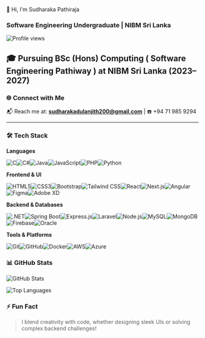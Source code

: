 👋 Hi, I'm Sudharaka Pathiraja

### Software Engineering Undergraduate | NIBM Sri Lanka

![Profile views](https://komarev.com/ghpvc/?username=sudharaka200&label=Profile%20views&color=0e75b6&style=flat)

🎓 Pursuing **BSc (Hons) Computing ( Software Engineering Pathiway )** at **NIBM Sri Lanka** (2023–2027)
---

### 🌐 Connect with Me

📬 Reach me at: **sudharakadulanjith200@gmail.com** | ☎️ +94 71 985 9294

---

### 🛠️ Tech Stack

**Languages**

![C](https://img.shields.io/badge/C-00599C?style=flat&logo=c&logoColor=white)![C#](https://img.shields.io/badge/C%23-239120?style=flat&logo=c-sharp&logoColor=white)![Java](https://img.shields.io/badge/Java-ED8B00?style=flat&logo=java&logoColor=white)![JavaScript](https://img.shields.io/badge/JavaScript-F7DF1E?style=flat&logo=javascript&logoColor=black)![PHP](https://img.shields.io/badge/PHP-777BB4?style=flat&logo=php&logoColor=white)![Python](https://img.shields.io/badge/Python-3776AB?style=flat&logo=python&logoColor=white)

**Frontend & UI**

![HTML5](https://img.shields.io/badge/HTML5-E34F26?style=flat&logo=html5&logoColor=white)![CSS3](https://img.shields.io/badge/CSS3-1572B6?style=flat&logo=css3&logoColor=white)![Bootstrap](https://img.shields.io/badge/Bootstrap-563D7C?style=flat&logo=bootstrap&logoColor=white)![Tailwind CSS](https://img.shields.io/badge/Tailwind_CSS-38B2AC?style=flat&logo=tailwind-css&logoColor=white)![React](https://img.shields.io/badge/React-20232A?style=flat&logo=react&logoColor=61DAFB)![Next.js](https://img.shields.io/badge/Next.js-000000?style=flat&logo=nextdotjs&logoColor=white)![Angular](https://img.shields.io/badge/Angular-DD0031?style=flat&logo=angular&logoColor=white)![Figma](https://img.shields.io/badge/Figma-F24E1E?style=flat&logo=figma&logoColor=white)![Adobe XD](https://img.shields.io/badge/AdobeXD-FF61F6?style=flat&logo=adobexd&logoColor=white)

**Backend & Databases**

![.NET](https://img.shields.io/badge/.NET-512BD4?style=flat&logo=dotnet&logoColor=white)![Spring Boot](https://img.shields.io/badge/Spring_Boot-6DB33F?style=flat&logo=spring-boot&logoColor=white)![Express.js](https://img.shields.io/badge/Express.js-000000?style=flat&logo=express&logoColor=white)![Laravel](https://img.shields.io/badge/Laravel-FF2D20?style=flat&logo=laravel&logoColor=white)![Node.js](https://img.shields.io/badge/Node.js-339933?style=flat&logo=nodedotjs&logoColor=white)![MySQL](https://img.shields.io/badge/MySQL-00000F?style=flat&logo=mysql&logoColor=white)![MongoDB](https://img.shields.io/badge/MongoDB-47A248?style=flat&logo=mongodb&logoColor=white)![Firebase](https://img.shields.io/badge/Firebase-FFCA28?style=flat&logo=firebase&logoColor=black)![Oracle](https://img.shields.io/badge/Oracle-F80000?style=flat&logo=oracle&logoColor=white)

**Tools & Platforms**

![Git](https://img.shields.io/badge/Git-F05032?style=flat&logo=git&logoColor=white)![GitHub](https://img.shields.io/badge/GitHub-181717?style=flat&logo=github&logoColor=white)![Docker](https://img.shields.io/badge/Docker-2496ED?style=flat&logo=docker&logoColor=white)![AWS](https://img.shields.io/badge/AWS-232F3E?style=flat&logo=amazonaws&logoColor=white)![Azure](https://img.shields.io/badge/Azure-0078D4?style=flat&logo=microsoftazure&logoColor=white)

### 📊 GitHub Stats

![GitHub Stats](https://github-readme-stats.vercel.app/api?username=Sudharaka200&show_icons=true&theme=radical)

![Top Languages](https://github-readme-stats.vercel.app/api/top-langs/?username=Sudharaka200&layout=compact&theme=radical)


### ⚡ Fun Fact

> I blend creativity with code, whether designing sleek UIs or solving complex backend challenges!
